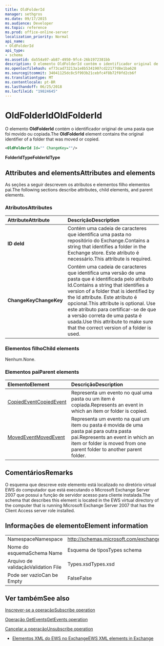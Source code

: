 ```yaml
---
title: OldFolderId
manager: sethgros
ms.date: 09/17/2015
ms.audience: Developer
ms.topic: reference
ms.prod: office-online-server
localization_priority: Normal
api_name:
- OldFolderId
api_type:
- schema
ms.assetid: da554a97-ab87-4950-9fc4-26b1972381bb
description: O elemento OldFolderId contém o identificador original de uma pasta que foi movido ou copiada.
ms.openlocfilehash: ef73cad73213a1e8b5341907cd22177d8e1ba628
ms.sourcegitcommit: 34041125dc8c5f993b21cebfc4f8b72f0fd2cb6f
ms.translationtype: MT
ms.contentlocale: pt-BR
ms.lasthandoff: 06/25/2018
ms.locfileid: "19824645"
---
```

# <a name="oldfolderid"></a><span data-ttu-id="e0837-103">OldFolderId</span><span class="sxs-lookup"><span data-stu-id="e0837-103">OldFolderId</span></span>

<span data-ttu-id="e0837-104">O elemento **OldFolderId** contém o identificador original de uma pasta que foi movido ou copiada.</span><span class="sxs-lookup"><span data-stu-id="e0837-104">The **OldFolderId** element contains the original identifier of a folder that was moved or copied.</span></span> 
  
```xml
<OldFolderId Id="" ChangeKey=""/>
```

 <span data-ttu-id="e0837-105">**FolderIdType**</span><span class="sxs-lookup"><span data-stu-id="e0837-105">**FolderIdType**</span></span>
## <a name="attributes-and-elements"></a><span data-ttu-id="e0837-106">Attributes and elements</span><span class="sxs-lookup"><span data-stu-id="e0837-106">Attributes and elements</span></span>

<span data-ttu-id="e0837-107">As seções a seguir descrevem os atributos e elementos filho elementos pai.</span><span class="sxs-lookup"><span data-stu-id="e0837-107">The following sections describe attributes, child elements, and parent elements.</span></span>
  
### <a name="attributes"></a><span data-ttu-id="e0837-108">Atributos</span><span class="sxs-lookup"><span data-stu-id="e0837-108">Attributes</span></span>

|<span data-ttu-id="e0837-109">**Attribute**</span><span class="sxs-lookup"><span data-stu-id="e0837-109">**Attribute**</span></span>|<span data-ttu-id="e0837-110">**Descrição**</span><span class="sxs-lookup"><span data-stu-id="e0837-110">**Description**</span></span>|
|:-----|:-----|
|<span data-ttu-id="e0837-111">**ID de**</span><span class="sxs-lookup"><span data-stu-id="e0837-111">**Id**</span></span> <br/> |<span data-ttu-id="e0837-112">Contém uma cadeia de caracteres que identifica uma pasta no repositório do Exchange.</span><span class="sxs-lookup"><span data-stu-id="e0837-112">Contains a string that identifies a folder in the Exchange store.</span></span> <span data-ttu-id="e0837-113">Este atributo é necessário.</span><span class="sxs-lookup"><span data-stu-id="e0837-113">This attribute is required.</span></span>  <br/> |
|<span data-ttu-id="e0837-114">**ChangeKey**</span><span class="sxs-lookup"><span data-stu-id="e0837-114">**ChangeKey**</span></span> <br/> |<span data-ttu-id="e0837-115">Contém uma cadeia de caracteres que identifica uma versão de uma pasta que é identificada pelo atributo Id.</span><span class="sxs-lookup"><span data-stu-id="e0837-115">Contains a string that identifies a version of a folder that is identified by the Id attribute.</span></span> <span data-ttu-id="e0837-116">Este atributo é opcional.</span><span class="sxs-lookup"><span data-stu-id="e0837-116">This attribute is optional.</span></span> <span data-ttu-id="e0837-117">Use este atributo para certificar-se de que a versão correta de uma pasta é usada.</span><span class="sxs-lookup"><span data-stu-id="e0837-117">Use this attribute to make sure that the correct version of a folder is used.</span></span>  <br/> |
   
### <a name="child-elements"></a><span data-ttu-id="e0837-118">Elementos filho</span><span class="sxs-lookup"><span data-stu-id="e0837-118">Child elements</span></span>

<span data-ttu-id="e0837-119">Nenhum.</span><span class="sxs-lookup"><span data-stu-id="e0837-119">None.</span></span>
  
### <a name="parent-elements"></a><span data-ttu-id="e0837-120">Elementos pai</span><span class="sxs-lookup"><span data-stu-id="e0837-120">Parent elements</span></span>

|<span data-ttu-id="e0837-121">**Elemento**</span><span class="sxs-lookup"><span data-stu-id="e0837-121">**Element**</span></span>|<span data-ttu-id="e0837-122">**Descrição**</span><span class="sxs-lookup"><span data-stu-id="e0837-122">**Description**</span></span>|
|:-----|:-----|
|[<span data-ttu-id="e0837-123">CopiedEvent</span><span class="sxs-lookup"><span data-stu-id="e0837-123">CopiedEvent</span></span>](copiedevent.md) <br/> |<span data-ttu-id="e0837-124">Representa um evento no qual uma pasta ou um item é copiada.</span><span class="sxs-lookup"><span data-stu-id="e0837-124">Represents an event in which an item or folder is copied.</span></span>  <br/> |
|[<span data-ttu-id="e0837-125">MovedEvent</span><span class="sxs-lookup"><span data-stu-id="e0837-125">MovedEvent</span></span>](movedevent.md) <br/> |<span data-ttu-id="e0837-126">Representa um evento na qual um item ou pasta é movida de uma pasta pai para outra pasta pai.</span><span class="sxs-lookup"><span data-stu-id="e0837-126">Represents an event in which an item or folder is moved from one parent folder to another parent folder.</span></span>  <br/> |
   
## <a name="remarks"></a><span data-ttu-id="e0837-127">Comentários</span><span class="sxs-lookup"><span data-stu-id="e0837-127">Remarks</span></span>

<span data-ttu-id="e0837-128">O esquema que descreve este elemento está localizado no diretório virtual EWS do computador que está executando o Microsoft Exchange Server 2007 que possui a função de servidor acesso para cliente instalada.</span><span class="sxs-lookup"><span data-stu-id="e0837-128">The schema that describes this element is located in the EWS virtual directory of the computer that is running Microsoft Exchange Server 2007 that has the Client Access server role installed.</span></span>
  
## <a name="element-information"></a><span data-ttu-id="e0837-129">Informações de elemento</span><span class="sxs-lookup"><span data-stu-id="e0837-129">Element information</span></span>

|||
|:-----|:-----|
|<span data-ttu-id="e0837-130">Namespace</span><span class="sxs-lookup"><span data-stu-id="e0837-130">Namespace</span></span>  <br/> |http://schemas.microsoft.com/exchange/services/2006/types  <br/> |
|<span data-ttu-id="e0837-131">Nome do esquema</span><span class="sxs-lookup"><span data-stu-id="e0837-131">Schema Name</span></span>  <br/> |<span data-ttu-id="e0837-132">Esquema de tipos</span><span class="sxs-lookup"><span data-stu-id="e0837-132">Types schema</span></span>  <br/> |
|<span data-ttu-id="e0837-133">Arquivo de validação</span><span class="sxs-lookup"><span data-stu-id="e0837-133">Validation File</span></span>  <br/> |<span data-ttu-id="e0837-134">Types.xsd</span><span class="sxs-lookup"><span data-stu-id="e0837-134">Types.xsd</span></span>  <br/> |
|<span data-ttu-id="e0837-135">Pode ser vazio</span><span class="sxs-lookup"><span data-stu-id="e0837-135">Can be Empty</span></span>  <br/> |<span data-ttu-id="e0837-136">False</span><span class="sxs-lookup"><span data-stu-id="e0837-136">False</span></span>  <br/> |
   
## <a name="see-also"></a><span data-ttu-id="e0837-137">Ver também</span><span class="sxs-lookup"><span data-stu-id="e0837-137">See also</span></span>



[<span data-ttu-id="e0837-138">Inscrever-se a operação</span><span class="sxs-lookup"><span data-stu-id="e0837-138">Subscribe operation</span></span>](subscribe-operation.md)
  
[<span data-ttu-id="e0837-139">Operação GetEvents</span><span class="sxs-lookup"><span data-stu-id="e0837-139">GetEvents operation</span></span>](getevents-operation.md)
  
[<span data-ttu-id="e0837-140">Cancelar a operação</span><span class="sxs-lookup"><span data-stu-id="e0837-140">Unsubscribe operation</span></span>](unsubscribe-operation.md)


- [<span data-ttu-id="e0837-141">Elementos XML do EWS no Exchange</span><span class="sxs-lookup"><span data-stu-id="e0837-141">EWS XML elements in Exchange</span></span>](ews-xml-elements-in-exchange.md)

